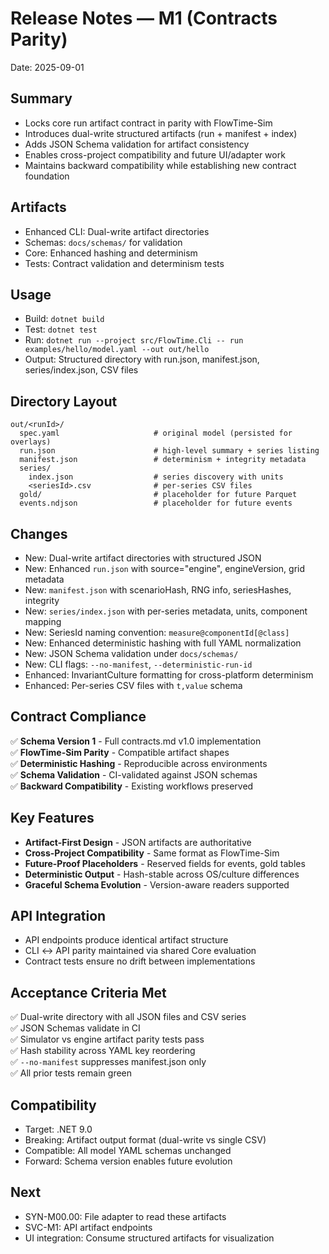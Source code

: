 # Release Notes — M1 (Contracts Parity)

Date: 2025-09-01

## Summary
- Locks core run artifact contract in parity with FlowTime-Sim
- Introduces dual-write structured artifacts (run + manifest + index)
- Adds JSON Schema validation for artifact consistency
- Enables cross-project compatibility and future UI/adapter work
- Maintains backward compatibility while establishing new contract foundation

## Artifacts
- Enhanced CLI: Dual-write artifact directories
- Schemas: `docs/schemas/` for validation
- Core: Enhanced hashing and determinism
- Tests: Contract validation and determinism tests

## Usage
- Build: `dotnet build`
- Test: `dotnet test`
- Run: `dotnet run --project src/FlowTime.Cli -- run examples/hello/model.yaml --out out/hello`
- Output: Structured directory with run.json, manifest.json, series/index.json, CSV files

## Directory Layout
```
out/<runId>/
  spec.yaml                     # original model (persisted for overlays)
  run.json                      # high-level summary + series listing
  manifest.json                 # determinism + integrity metadata  
  series/
    index.json                  # series discovery with units
    <seriesId>.csv              # per-series CSV files
  gold/                         # placeholder for future Parquet
  events.ndjson                 # placeholder for future events
```

## Changes
- New: Dual-write artifact directories with structured JSON
- New: Enhanced `run.json` with source="engine", engineVersion, grid metadata
- New: `manifest.json` with scenarioHash, RNG info, seriesHashes, integrity
- New: `series/index.json` with per-series metadata, units, component mapping
- New: SeriesId naming convention: `measure@componentId[@class]`
- New: Enhanced deterministic hashing with full YAML normalization
- New: JSON Schema validation under `docs/schemas/`
- New: CLI flags: `--no-manifest`, `--deterministic-run-id`
- Enhanced: InvariantCulture formatting for cross-platform determinism
- Enhanced: Per-series CSV files with `t,value` schema

## Contract Compliance
✅ **Schema Version 1** - Full contracts.md v1.0 implementation  
✅ **FlowTime-Sim Parity** - Compatible artifact shapes  
✅ **Deterministic Hashing** - Reproducible across environments  
✅ **Schema Validation** - CI-validated against JSON schemas  
✅ **Backward Compatibility** - Existing workflows preserved  

## Key Features
- **Artifact-First Design** - JSON artifacts are authoritative
- **Cross-Project Compatibility** - Same format as FlowTime-Sim
- **Future-Proof Placeholders** - Reserved fields for events, gold tables
- **Deterministic Output** - Hash-stable across OS/culture differences
- **Graceful Schema Evolution** - Version-aware readers supported

## API Integration
- API endpoints produce identical artifact structure
- CLI ↔ API parity maintained via shared Core evaluation
- Contract tests ensure no drift between implementations

## Acceptance Criteria Met
✅ Dual-write directory with all JSON files and CSV series  
✅ JSON Schemas validate in CI  
✅ Simulator vs engine artifact parity tests pass  
✅ Hash stability across YAML key reordering  
✅ `--no-manifest` suppresses manifest.json only  
✅ All prior tests remain green  

## Compatibility
- Target: .NET 9.0
- Breaking: Artifact output format (dual-write vs single CSV)
- Compatible: All model YAML schemas unchanged
- Forward: Schema version enables future evolution

## Next
- SYN-M00.00: File adapter to read these artifacts
- SVC-M1: API artifact endpoints  
- UI integration: Consume structured artifacts for visualization

